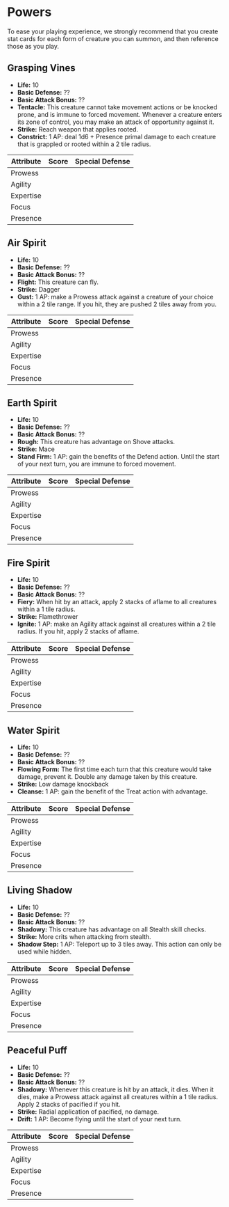 # Powers

To ease your playing experience, we strongly recommend that you create stat cards for each form of creature you can summon,
and then reference those as you play.

## Grasping Vines

- **Life:** 10
- **Basic Defense:** ??
- **Basic Attack Bonus:** ??
- **Tentacle:** This creature cannot take movement actions or be knocked prone, and is immune to forced movement. Whenever a creature enters its zone of control, you may make an attack of opportunity against it.
- **Strike:** Reach weapon that applies rooted.
- **Constrict:** 1 AP: deal 1d6 + Presence primal damage to each creature that is grappled or rooted within a 2 tile radius.

| **Attribute** | **Score** | **Special Defense** |
| ------------- | --------- | ------------------- |
| Prowess       |           |                     |
| Agility       |           |                     |
| Expertise     |           |                     |
| Focus         |           |                     |
| Presence      |           |                     |

## Air Spirit

- **Life:** 10
- **Basic Defense:** ??
- **Basic Attack Bonus:** ??
- **Flight:** This creature can fly.
- **Strike:** Dagger
- **Gust:** 1 AP: make a Prowess attack against a creature of your choice within a 2 tile range. If you hit, they are pushed 2 tiles away from you.

| **Attribute** | **Score** | **Special Defense** |
| ------------- | --------- | ------------------- |
| Prowess       |           |                     |
| Agility       |           |                     |
| Expertise     |           |                     |
| Focus         |           |                     |
| Presence      |           |                     |

## Earth Spirit

- **Life:** 10
- **Basic Defense:** ??
- **Basic Attack Bonus:** ??
- **Rough:** This creature has advantage on Shove attacks.
- **Strike:** Mace
- **Stand Firm:** 1 AP: gain the benefits of the Defend action. Until the start of your next turn, you are immune to forced movement.

| **Attribute** | **Score** | **Special Defense** |
| ------------- | --------- | ------------------- |
| Prowess       |           |                     |
| Agility       |           |                     |
| Expertise     |           |                     |
| Focus         |           |                     |
| Presence      |           |                     |

## Fire Spirit

- **Life:** 10
- **Basic Defense:** ??
- **Basic Attack Bonus:** ??
- **Fiery:** When hit by an attack, apply 2 stacks of aflame to all creatures within a 1 tile radius.
- **Strike:** Flamethrower
- **Ignite:** 1 AP: make an Agility attack against all creatures within a 2 tile radius. If you hit, apply 2 stacks of aflame.

| **Attribute** | **Score** | **Special Defense** |
| ------------- | --------- | ------------------- |
| Prowess       |           |                     |
| Agility       |           |                     |
| Expertise     |           |                     |
| Focus         |           |                     |
| Presence      |           |                     |

## Water Spirit

- **Life:** 10
- **Basic Defense:** ??
- **Basic Attack Bonus:** ??
- **Flowing Form:** The first time each turn that this creature would take damage, prevent it. Double any damage taken by this creature.
- **Strike:** Low damage knockback
- **Cleanse:** 1 AP: gain the benefit of the Treat action with advantage.

| **Attribute** | **Score** | **Special Defense** |
| ------------- | --------- | ------------------- |
| Prowess       |           |                     |
| Agility       |           |                     |
| Expertise     |           |                     |
| Focus         |           |                     |
| Presence      |           |                     |

## Living Shadow

- **Life:** 10
- **Basic Defense:** ??
- **Basic Attack Bonus:** ??
- **Shadowy:** This creature has advantage on all Stealth skill checks.
- **Strike:** More crits when attacking from stealth.
- **Shadow Step:** 1 AP: Teleport up to 3 tiles away. This action can only be used while hidden.

| **Attribute** | **Score** | **Special Defense** |
| ------------- | --------- | ------------------- |
| Prowess       |           |                     |
| Agility       |           |                     |
| Expertise     |           |                     |
| Focus         |           |                     |
| Presence      |           |                     |

## Peaceful Puff

- **Life:** 10
- **Basic Defense:** ??
- **Basic Attack Bonus:** ??
- **Shadowy:** Whenever this creature is hit by an attack, it dies. When it dies, make a Prowess attack against all creatures within a 1 tile radius. Apply 2 stacks of pacified if you hit.
- **Strike:** Radial application of pacified, no damage.
- **Drift:** 1 AP: Become flying until the start of your next turn.

| **Attribute** | **Score** | **Special Defense** |
| ------------- | --------- | ------------------- |
| Prowess       |           |                     |
| Agility       |           |                     |
| Expertise     |           |                     |
| Focus         |           |                     |
| Presence      |           |                     |
